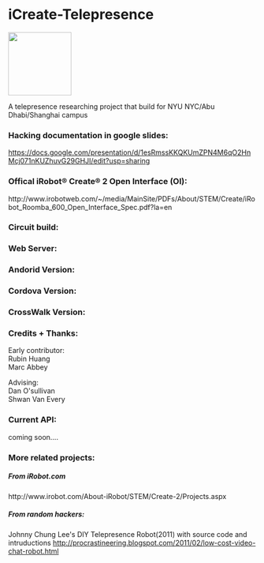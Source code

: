 # iCreate-Telepresence
<img src="https://github.com/Rubinhuang9239/iCreate-Telepresence/blob/master/icon.png" height="128" width="128" />

A telepresence researching project that build for NYU NYC/Abu Dhabi/Shanghai campus

<h3>Hacking documentation in google slides:</h3>

https://docs.google.com/presentation/d/1esRmssKKQKUmZPN4M6qO2HnMcj071nKUZhuvG29GHJI/edit?usp=sharing

<h3>Offical iRobot® Create® 2 Open Interface (OI):</h3>
http://www.irobotweb.com/~/media/MainSite/PDFs/About/STEM/Create/iRobot_Roomba_600_Open_Interface_Spec.pdf?la=en

<h3>Circuit build:</h3>


<h3>Web Server:</h3>

<h3>Andorid Version:</h3>

<h3>Cordova Version:</h3>

<h3>CrossWalk Version:</h3>

<h3>Credits + Thanks:</h3>
Early contributor:<br />
Rubin Huang<br />
Marc Abbey

Advising:<br />
Dan O'sullivan<br />
Shwan Van Every<br />

<h3>Current API:</h3>
coming soon....

<h3>More related projects:</h3>

<h5>From iRobot.com</h5>
http://www.irobot.com/About-iRobot/STEM/Create-2/Projects.aspx

<h5>From random hackers:</h5>

Johnny Chung Lee's DIY Telepresence Robot(2011)
with source code and intruductions
http://procrastineering.blogspot.com/2011/02/low-cost-video-chat-robot.html
